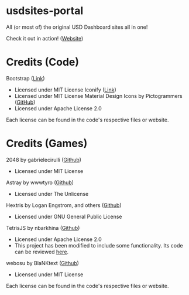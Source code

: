 # usdsites-portal
 All (or most of) the original USD Dashboard sites all in one!
 
 Check it out in action! ([Website](https://usefulsitesdashboard.pages.dev))

# Credits (Code)

 Bootstrap ([Link](https://getbootstrap.com/))
 - Licensed under MIT License
 Iconify ([Link](https://iconify.design))
 - Licensed under MIT License
 Material Design Icons by Pictogrammers ([GitHub](https://github.com/Templarian/MaterialDesign))
 - Licensed under Apache License 2.0
 
 Each license can be found in the code's respective files or website.

# Credits (Games)

 2048 by gabrielecirulli ([Github](https://github.com/gabrielecirulli/2048))
 - Licensed under MIT License

 Astray by wwwtyro ([Github](https://github.com/wwwtyro/Astray))
 - Licensed under The Unlicense

 Hextris by Logan Engstrom, and others ([Github](https://github.com/Hextris/hextris))
 - Licensed under GNU General Public License

 TetrisJS by nbarkhina ([Github](https://github.com/nbarkhina/TetrisJS))
 - Licensed under Apache License 2.0
 - This project has been modified to include some functionality. Its code can be reviewed [here](https://github.com/iKarTehFox/usdsites-portal/tree/public/games/TetrisJS/).

 webosu by BlaNKtext ([Github](https://github.com/BlaNKtext/webosu))
 - Licensed under MIT License

 Each license can be found in the code's respective files or website.